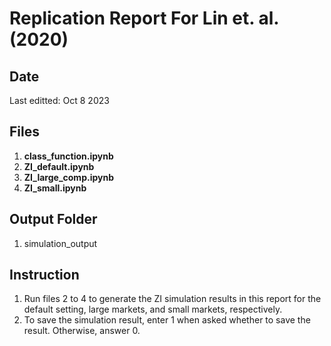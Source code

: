# Replication Report For Lin et. al. (2020)

## Date

Last editted: Oct 8 2023

## Files

1. **class_function.ipynb**
2. **ZI_default.ipynb**
3. **ZI_large_comp.ipynb**
4. **ZI_small.ipynb**

## Output Folder
1. simulation_output

## Instruction

1. Run files 2 to 4 to generate the ZI simulation results in this report for the default setting, large markets, and small markets, respectively.
2. To save the simulation result, enter 1 when asked whether to save the result. Otherwise, answer 0.